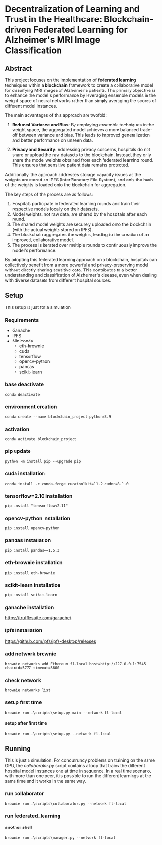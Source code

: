 # Decentralization of Learning and Trust in the Healthcare: Blockchain-driven Federated Learning for Alzheimer's MRI Image Classification
## Abstract

This project focuses on the implementation of **federated learning** techniques within a **blockchain** framework to create a collaborative model for classifying MRI images of Alzheimer's patients. The primary objective is to enhance the model's performance by leveraging ensemble models in the weight space of neural networks rather than simply averaging the scores of different model instances.

The main advantages of this approach are twofold:

1. **Reduced Variance and Bias**: By employing ensemble techniques in the weight space, the aggregated model achieves a more balanced trade-off between variance and bias. This leads to improved generalization and better performance on unseen data.

1. **Privacy and Security**: Addressing privacy concerns, hospitals do not share or upload the raw datasets to the blockchain. Instead, they only share the model weights obtained from each federated learning round. This ensures that sensitive patient data remains protected.

Additionally, the approach addresses storage capacity issues as the weights are stored on IPFS (InterPlanetary File System), and only the hash of the weights is loaded onto the blockchain for aggregation.

The key steps of the process are as follows:

1. Hospitals participate in federated learning rounds and train their respective models locally on their datasets.
1. Model weights, not raw data, are shared by the hospitals after each round.
1. The shared model weights are securely uploaded onto the blockchain (with the actual weights stored on IPFS).
1. The blockchain aggregates the weights, leading to the creation of an improved, collaborative model.
1. The process is iterated over multiple rounds to continuously improve the model's performance.

By adopting this federated learning approach on a blockchain, hospitals can collectively benefit from a more powerful and privacy-preserving model without directly sharing sensitive data. This contributes to a better understanding and classification of Alzheimer's disease, even when dealing with diverse datasets from different hospital sources.

## Setup
This setup is just for a simulation
### Requirements
* Ganache
* IPFS
* Miniconda
  * eth-brownie
  * cuda
  * tensorflow
  * opencv-python
  * pandas
  * scikit-learn

### base deactivate
`conda deactivate`

### environment creation
`conda create --name blockchain_project python=3.9`

### activation
`conda activate blockchain_project`

### pip update
`python -m install pip --upgrade pip`

### cuda installation
`conda install -c conda-forge cudatoolkit=11.2 cudnn=8.1.0`

### tensorflow=2.10 installation
`pip install "tensorflow<2.11"`

### opencv-python installation
`pip install opencv-python`

### pandas installation
`pip install pandas==1.5.3`

### eth-brownie installation
`pip install eth-brownie`

### scikit-learn installation
`pip install scikit-learn`

### ganache installation
https://trufflesuite.com/ganache/

### ipfs installation
https://github.com/ipfs/ipfs-desktop/releases

### add network brownie
`brownie networks add Ethereum fl-local host=http://127.0.0.1:7545 chainid=5777 timeout=3600`

### check network
`brownie networks list`

### setup first time
`brownie run .\scripts\setup.py main --network fl-local` 
#### setup after first time
`brownie run .\scripts\setup.py --network fl-local`

## Running
This is just a simulation. For concurruncy problems on training on the same GPU, the _collaborator.py_ script contains a loop that trains the
different hospital model instances one at time in sequence. In a real time scenario, with more than one peer, it is possible to run 
the different learnings at the same time and it works in the same way.
### run collaborator
`brownie run .\scripts\collaborator.py --network fl-local`

### run federated_learning
#### another shell
`brownie run .\scripts\manager.py --network fl-local`
